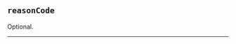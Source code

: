 ## `reasonCode`

Optional.

---
<!--
Comments from the Meds Interop Working Group (20-Sept-21).
This could be useful to record why an administration was given early/late.
-->